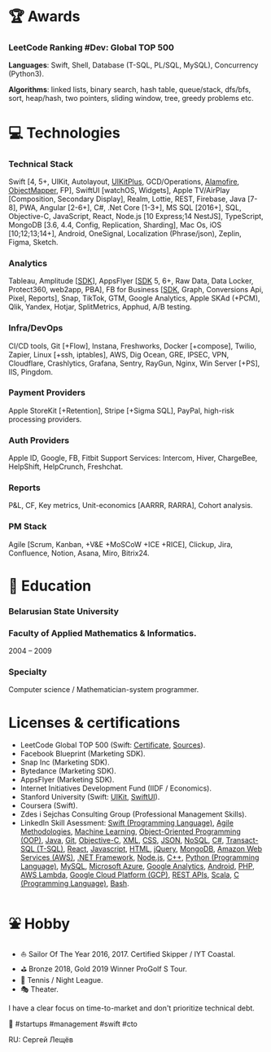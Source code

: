 # 🏆 Awards
### LeetCode Ranking #Dev: Global TOP 500
**Languages**: Swift, Shell, Database (T-SQL, PL/SQL, MySQL), Concurrency (Python3).

**Algorithms**: linked lists, binary search, hash table, queue/stack, dfs/bfs, sort, heap/hash, two pointers, sliding window, tree, greedy problems etc.

# 💻 Technologies
### Technical Stack
Swift [4, 5+, UIKit, Autolayout, [UIKitPlus](https://github.com/sergeyleschev/UIKitPlus), GCD/Operations, [Alamofire](https://github.com/sergeyleschev/Alamofire), [ObjectMapper](https://github.com/sergeyleschev/ObjectMapper), FP], SwiftUI [watchOS, Widgets], Apple TV/AirPlay [Composition, Secondary Display], Realm, Lottie, REST, Firebase, Java [7-8], PWA, Angular [2-6+], C#, .Net Core [1-3+], MS SQL [2016+], SQL, Objective-C, JavaScript, React, Node.js [10 Express;14 NestJS], TypeScript, MongoDB [3.6, 4.4, Config, Replication, Sharding], Mac Os, iOS [10;12;13;14+], Android, OneSignal, Localization (Phrase/json), Zeplin, Figma, Sketch.

### Analytics
Tableau, Amplitude [[SDK](https://github.com/sergeyleschev/Amplitude-iOS)], AppsFlyer [[SDK](https://github.com/sergeyleschev/AppsFlyerFramework) 5, 6+, Raw Data, Data Locker, Protect360, web2app, PBA], FB for Business [[SDK](https://github.com/sergeyleschev/facebook-ios-sdk), Graph, Conversions Api, Pixel, Reports], Snap, TikTok, GTM, Google Analytics, Apple SKAd (+PCM), Qlik, Yandex, Hotjar, SplitMetrics, Apphud, A/B testing.

### Infra/DevOps
CI/CD tools, Git [+Flow], Instana, Freshworks, Docker [+compose], Twilio, Zapier, Linux [+ssh, iptables], AWS, Dig Ocean, GRE, IPSEC, VPN, Cloudflare, Crashlytics, Grafana, Sentry, RayGun, Nginx, Win Server [+PS], IIS, Pingdom.

### Payment Providers
Apple StoreKit [+Retention], Stripe [+Sigma SQL], PayPal, high-risk processing providers.

### Auth Providers
Apple ID, Google, FB, Fitbit
Support Services: Intercom, Hiver, ChargeBee, HelpShift, HelpCrunch, Freshchat.

### Reports
P&L, CF, Key metrics, Unit-economics [AARRR, RARRA], Cohort analysis.

### PM Stack
Agile [Scrum, Kanban, +V&E +MoSCoW +ICE +RICE], Clickup, Jira, Confluence, Notion, Asana, Miro, Bitrix24.

# 🏫 Education
### Belarusian State University
### Faculty of Applied Mathematics & Informatics.
2004 – 2009
### Specialty
Computer science / Mathematician-system programmer.

# Licenses & certifications
- LeetCode Global TOP 500 (Swift: [Certificate](https://leetcode.com/sergeyleschev/), [Sources](https://github.com/sergeyleschev/leetcode-swift)).
- Facebook Blueprint (Marketing SDK).
- Snap Inc (Marketing SDK).
- Bytedance (Marketing SDK).
- AppsFlyer (Marketing SDK).
- Internet Initiatives Development Fund (IIDF / Economics).
- Stanford University (Swift: [UIKit](https://github.com/sergeyleschev/stanford-cs193p), [SwiftUI](https://github.com/sergeyleschev/stanford-cs193p-swiftui)).
- Coursera (Swift).
- Zdes i Sejchas Consulting Group (Professional Management Skills).
- LinkedIn Skill Asessment: [Swift (Programming Language)](https://www.linkedin.com/in/sergeyleschev/detail/assessments/Swift/report/), [Agile Methodologies](https://www.linkedin.com/in/sergeyleschev/detail/assessments/Agile%20Methodologies/report/), [Machine Learning](https://www.linkedin.com/in/sergeyleschev/detail/assessments/Machine%20Learning/report/), [Object-Oriented Programming (OOP)](https://www.linkedin.com/in/sergeyleschev/detail/assessments/Object-Oriented%20Programming%20(OOP)/report/), [Java](https://www.linkedin.com/in/sergeyleschev/detail/assessments/Java/report/), [Git](https://www.linkedin.com/in/sergeyleschev/detail/assessments/Git/report/), [Objective-C](https://www.linkedin.com/in/sergeyleschev/detail/assessments/Objective-C/report/), [XML](https://www.linkedin.com/in/sergeyleschev/detail/assessments/XML/report/), [CSS](https://www.linkedin.com/in/sergeyleschev/detail/assessments/Cascading%20Style%20Sheets%20(CSS)/report/), [JSON](https://www.linkedin.com/in/sergeyleschev/detail/assessments/JSON/report/), [NoSQL](https://www.linkedin.com/in/sergeyleschev/detail/assessments/NoSQL/report/), [C#](https://www.linkedin.com/in/sergeyleschev/detail/assessments/C%23/report/), [Transact-SQL (T-SQL)](https://www.linkedin.com/in/sergeyleschev/detail/assessments/Transact-SQL%20(T-SQL)/report/), [React](https://www.linkedin.com/in/sergeyleschev/detail/assessments/React/report/), [Javascript](https://www.linkedin.com/in/sergeyleschev/detail/assessments/JavaScript/report/), [HTML](https://www.linkedin.com/in/sergeyleschev/detail/assessments/HTML/report/), [jQuery](https://www.linkedin.com/in/sergeyleschev/detail/assessments/jQuery/report/), [MongoDB](https://www.linkedin.com/in/sergeyleschev/detail/assessments/MongoDB/report/), [Amazon Web Services (AWS)](https://www.linkedin.com/in/sergeyleschev/detail/assessments/Amazon%20Web%20Services%20(AWS)/report/), [.NET Framework](https://www.linkedin.com/in/sergeyleschev/detail/assessments/.NET%20Framework/report/), [Node.js](https://www.linkedin.com/in/sergeyleschev/detail/assessments/Node.js/report/), [C++](https://www.linkedin.com/in/sergeyleschev/detail/assessments/C++/report/), [Python (Programming Language)](https://www.linkedin.com/in/sergeyleschev/detail/assessments/Python%20(Programming%20Language)/report/), [MySQL](https://www.linkedin.com/in/sergeyleschev/detail/assessments/MySQL/report/), [Microsoft Azure](https://www.linkedin.com/in/sergeyleschev/detail/assessments/Microsoft%20Azure/report/), [Google Analytics](https://www.linkedin.com/in/sergeyleschev/detail/assessments/Google%20Analytics/report/), [Android](https://www.linkedin.com/in/sergeyleschev/detail/assessments/Android/report/), [PHP](https://www.linkedin.com/in/sergeyleschev/detail/assessments/PHP/report/), [AWS Lambda](https://www.linkedin.com/in/sergeyleschev/detail/assessments/AWS%20Lambda/report/), [Google Cloud Platform (GCP)](https://www.linkedin.com/in/sergeyleschev/detail/assessments/Google%20Cloud%20Platform%20(GCP)/report/), [REST APIs](https://www.linkedin.com/in/sergeyleschev/detail/assessments/REST%20APIs/report/), [Scala](https://www.linkedin.com/in/sergeyleschev/detail/assessments/Scala/report/), [C (Programming Language)](https://www.linkedin.com/in/sergeyleschev/detail/assessments/C%20(Programming%20Language)/report/), [Bash](https://www.linkedin.com/in/sergeyleschev/detail/assessments/Bash/report/). 
 

# ⛲ Hobby
- ⛵ Sailor Of The Year 2016, 2017. Certified Skipper / IYT Coastal.
- ⛳ Bronze 2018, Gold 2019 Winner ProGolf S Tour.
- 🎾 Tennis / Night League.
- 🎭 Theater.
 
 I have a clear focus on time-to-market and don't prioritize technical debt.
 
🚀 #startups #management #swift #cto

RU: Сергей Лещёв
